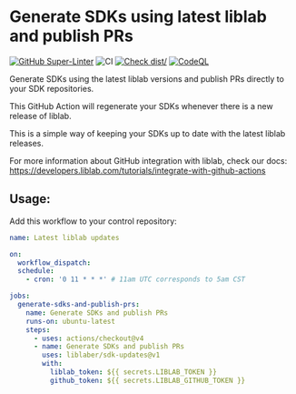 # Generate SDKs using latest liblab and publish PRs

[![GitHub Super-Linter](https://github.com/actions/typescript-action/actions/workflows/linter.yml/badge.svg)](https://github.com/super-linter/super-linter)
![CI](https://github.com/actions/typescript-action/actions/workflows/ci.yml/badge.svg)
[![Check dist/](https://github.com/actions/typescript-action/actions/workflows/check-dist.yml/badge.svg)](https://github.com/actions/typescript-action/actions/workflows/check-dist.yml)
[![CodeQL](https://github.com/actions/typescript-action/actions/workflows/codeql-analysis.yml/badge.svg)](https://github.com/actions/typescript-action/actions/workflows/codeql-analysis.yml)

Generate SDKs using the latest liblab versions and publish PRs directly to your
SDK repositories.

This GitHub Action will regenerate your SDKs whenever there is a new release of
liblab.

This is a simple way of keeping your SDKs up to date with the latest liblab
releases.

For more information about GitHub integration with liblab, check our docs:
https://developers.liblab.com/tutorials/integrate-with-github-actions

## Usage:

Add this workflow to your control repository:

```yaml
name: Latest liblab updates

on:
  workflow_dispatch:
  schedule:
    - cron: '0 11 * * *' # 11am UTC corresponds to 5am CST

jobs:
  generate-sdks-and-publish-prs:
    name: Generate SDKs and publish PRs
    runs-on: ubuntu-latest
    steps:
      - uses: actions/checkout@v4
      - name: Generate SDKs and publish PRs
        uses: liblaber/sdk-updates@v1
        with:
          liblab_token: ${{ secrets.LIBLAB_TOKEN }}
          github_token: ${{ secrets.LIBLAB_GITHUB_TOKEN }}
```

